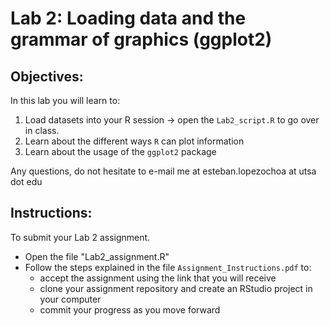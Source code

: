# Lab 2: Loading data and the grammar of graphics (ggplot2)

## Objectives:

In this lab you will learn to:

1. Load datasets into your R session -> open the `Lab2_script.R` to go over in class.
2. Learn about the different ways `R` can plot information
3. Learn about the usage of the `ggplot2` package

Any questions, do not hesitate to e-mail me at esteban.lopezochoa at utsa dot edu


## Instructions:

To submit your Lab 2 assignment. 

+ Open the file "Lab2_assignment.R"
+ Follow the steps explained in the file `Assignment_Instructions.pdf` to:
  - accept the assignment using the link that you will receive
  - clone your assignment repository and create an RStudio project in your computer
  - commit your progress as you move forward